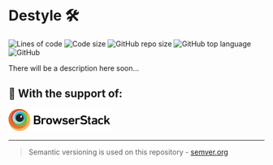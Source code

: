 # Destyle 🛠
![Lines of code](https://img.shields.io/tokei/lines/github/sineylo/destyle?color=6CBA41&style=for-the-badge) ![Code size](https://img.shields.io/github/languages/code-size/SineYlo/destyle?color=6CBA41&style=for-the-badge) ![GitHub repo size](https://img.shields.io/github/repo-size/SineYlo/destyle?color=6CBA41&style=for-the-badge) ![GitHub top language](https://img.shields.io/github/languages/top/SineYlo/destyle?color=6CBA41&style=for-the-badge) ![GitHub](https://img.shields.io/github/license/SineYlo/destyle?color=6CBA41&style=for-the-badge)

There will be a description here soon...

## 🔱 With the support of:  

<a href="https://www.browserstack.com">
  <img src="temp/Browserstack-logo.svg?sanitize=false" width="200" alt="browserstack">
</a> 

***
> Semantic versioning is used on this repository - [semver.org](https://semver.org)
